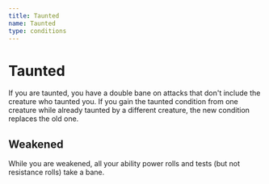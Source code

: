 ```yaml
---
title: Taunted
name: Taunted
type: conditions
---
```


# Taunted

If you are taunted, you have a double bane on attacks that don't include the creature who taunted you. If you gain the taunted condition from one creature while already taunted by a different creature, the new condition replaces the old one.

## Weakened

While you are weakened, all your ability power rolls and tests (but not resistance rolls) take a bane.
